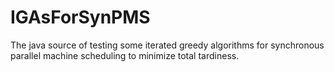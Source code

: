 # IGAsForSynPMS
The java source of testing some iterated greedy algorithms for synchronous parallel machine scheduling to minimize total tardiness.
 
